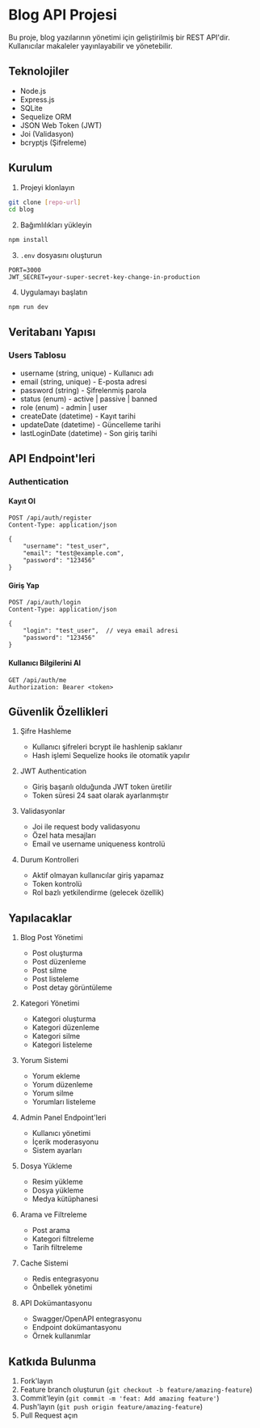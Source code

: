 # Blog API Projesi

Bu proje, blog yazılarının yönetimi için geliştirilmiş bir REST API'dir. Kullanıcılar makaleler yayınlayabilir ve yönetebilir.

## Teknolojiler

- Node.js
- Express.js
- SQLite
- Sequelize ORM
- JSON Web Token (JWT)
- Joi (Validasyon)
- bcryptjs (Şifreleme)

## Kurulum

1. Projeyi klonlayın
```bash
git clone [repo-url]
cd blog
```

2. Bağımlılıkları yükleyin
```bash
npm install
```

3. `.env` dosyasını oluşturun
```env
PORT=3000
JWT_SECRET=your-super-secret-key-change-in-production
```

4. Uygulamayı başlatın
```bash
npm run dev
```

## Veritabanı Yapısı

### Users Tablosu
- username (string, unique) - Kullanıcı adı
- email (string, unique) - E-posta adresi
- password (string) - Şifrelenmiş parola
- status (enum) - active | passive | banned
- role (enum) - admin | user
- createDate (datetime) - Kayıt tarihi
- updateDate (datetime) - Güncelleme tarihi
- lastLoginDate (datetime) - Son giriş tarihi

## API Endpoint'leri

### Authentication

#### Kayıt Ol
```http
POST /api/auth/register
Content-Type: application/json

{
    "username": "test_user",
    "email": "test@example.com",
    "password": "123456"
}
```

#### Giriş Yap
```http
POST /api/auth/login
Content-Type: application/json

{
    "login": "test_user",  // veya email adresi
    "password": "123456"
}
```

#### Kullanıcı Bilgilerini Al
```http
GET /api/auth/me
Authorization: Bearer <token>
```

## Güvenlik Özellikleri

1. Şifre Hashleme
   - Kullanıcı şifreleri bcrypt ile hashlenip saklanır
   - Hash işlemi Sequelize hooks ile otomatik yapılır

2. JWT Authentication
   - Giriş başarılı olduğunda JWT token üretilir
   - Token süresi 24 saat olarak ayarlanmıştır

3. Validasyonlar
   - Joi ile request body validasyonu
   - Özel hata mesajları
   - Email ve username uniqueness kontrolü

4. Durum Kontrolleri
   - Aktif olmayan kullanıcılar giriş yapamaz
   - Token kontrolü
   - Rol bazlı yetkilendirme (gelecek özellik)

## Yapılacaklar

1. Blog Post Yönetimi
   - Post oluşturma
   - Post düzenleme
   - Post silme
   - Post listeleme
   - Post detay görüntüleme

2. Kategori Yönetimi
   - Kategori oluşturma
   - Kategori düzenleme
   - Kategori silme
   - Kategori listeleme

3. Yorum Sistemi
   - Yorum ekleme
   - Yorum düzenleme
   - Yorum silme
   - Yorumları listeleme

4. Admin Panel Endpoint'leri
   - Kullanıcı yönetimi
   - İçerik moderasyonu
   - Sistem ayarları

5. Dosya Yükleme
   - Resim yükleme
   - Dosya yükleme
   - Medya kütüphanesi

6. Arama ve Filtreleme
   - Post arama
   - Kategori filtreleme
   - Tarih filtreleme

7. Cache Sistemi
   - Redis entegrasyonu
   - Önbellek yönetimi

8. API Dokümantasyonu
   - Swagger/OpenAPI entegrasyonu
   - Endpoint dokümantasyonu
   - Örnek kullanımlar

## Katkıda Bulunma

1. Fork'layın
2. Feature branch oluşturun (`git checkout -b feature/amazing-feature`)
3. Commit'leyin (`git commit -m 'feat: Add amazing feature'`)
4. Push'layın (`git push origin feature/amazing-feature`)
5. Pull Request açın
